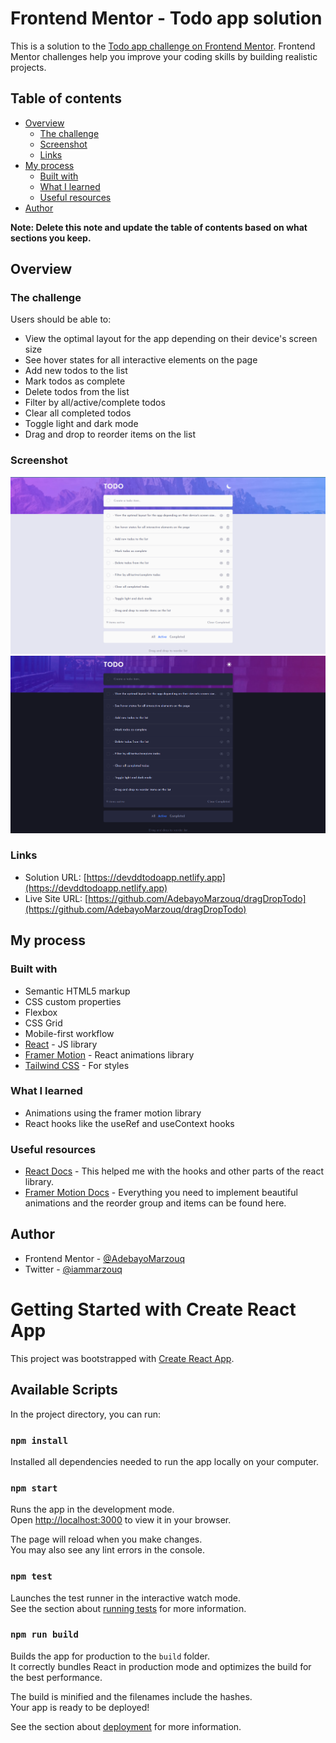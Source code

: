 # Frontend Mentor - Todo app solution

This is a solution to the [Todo app challenge on Frontend Mentor](https://www.frontendmentor.io/challenges/todo-app-Su1_KokOW). Frontend Mentor challenges help you improve your coding skills by building realistic projects.

## Table of contents

- [Overview](#overview)
  - [The challenge](#the-challenge)
  - [Screenshot](#screenshot)
  - [Links](#links)
- [My process](#my-process)
  - [Built with](#built-with)
  - [What I learned](#what-i-learned)
  - [Useful resources](#useful-resources)
- [Author](#author)

**Note: Delete this note and update the table of contents based on what sections you keep.**

## Overview

### The challenge

Users should be able to:

- View the optimal layout for the app depending on their device's screen size
- See hover states for all interactive elements on the page
- Add new todos to the list
- Mark todos as complete
- Delete todos from the list
- Filter by all/active/complete todos
- Clear all completed todos
- Toggle light and dark mode
- Drag and drop to reorder items on the list

### Screenshot

![light](./src/images/light.png)
![dark](./src/images/dark.png)

### Links

- Solution URL: [https://devddtodoapp.netlify.app](https://devddtodoapp.netlify.app)
- Live Site URL: [https://github.com/AdebayoMarzouq/dragDropTodo](https://github.com/AdebayoMarzouq/dragDropTodo)

## My process

### Built with

- Semantic HTML5 markup
- CSS custom properties
- Flexbox
- CSS Grid
- Mobile-first workflow
- [React](https://reactjs.org/) - JS library
- [Framer Motion](https://www.framer.com/docs/) - React animations library
- [Tailwind CSS](https://tailwindcss.com) - For styles

### What I learned

- Animations using the framer motion library
- React hooks like the useRef and useContext hooks

### Useful resources

- [React Docs](https://reactjs.org/) - This helped me with the hooks and other parts of the react library.
- [Framer Motion Docs](https://www.framer.com/docs/) - Everything you need to implement beautiful animations and the reorder group and items can be found here.

## Author

- Frontend Mentor - [@AdebayoMarzouq](https://www.frontendmentor.io/profile/AdebayoMarzouq)
- Twitter - [@iammarzouq](https://www.twitter.com/iammarzouq)

# Getting Started with Create React App

This project was bootstrapped with [Create React App](https://github.com/facebook/create-react-app).

## Available Scripts

In the project directory, you can run:

### `npm install`

Installed all dependencies needed to run the app locally on your computer.

### `npm start`

Runs the app in the development mode.\
Open [http://localhost:3000](http://localhost:3000) to view it in your browser.

The page will reload when you make changes.\
You may also see any lint errors in the console.

### `npm test`

Launches the test runner in the interactive watch mode.\
See the section about [running tests](https://facebook.github.io/create-react-app/docs/running-tests) for more information.

### `npm run build`

Builds the app for production to the `build` folder.\
It correctly bundles React in production mode and optimizes the build for the best performance.

The build is minified and the filenames include the hashes.\
Your app is ready to be deployed!

See the section about [deployment](https://facebook.github.io/create-react-app/docs/deployment) for more information.
